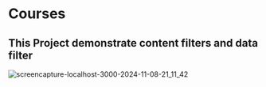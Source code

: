 # Courses
## This Project demonstrate content filters and data filter
![screencapture-localhost-3000-2024-11-08-21_11_42](https://github.com/user-attachments/assets/f1ea4a0b-77e0-416c-9559-b8520c2c2cab)

